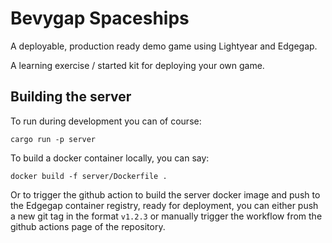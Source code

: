 # Bevygap Spaceships

A deployable, production ready demo game using Lightyear and Edgegap.

A learning exercise / started kit for deploying your own game.


## Building the server

To run during development you can of course:
```
cargo run -p server
```

To build a docker container locally, you can say:
```
docker build -f server/Dockerfile .
```

Or to trigger the github action to build the server docker image and push to the Edgegap container registry, ready for deployment, you can either push a new git tag in the format `v1.2.3` or manually trigger the workflow from the github actions page of the repository.